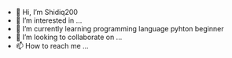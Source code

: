 - 👋 Hi, I’m Shidiq200
- 👀 I’m interested in ...
- 🌱 I’m currently learning programming language pyhton beginner
- 💞️ I’m looking to collaborate on ...
- 📫 How to reach me ...

<!---
sidiq200/sidiq200 is a ✨ special ✨ repository because its `README.md` (this file) appears on your GitHub profile.
You can click the Preview link to take a look at your changes.
--->
